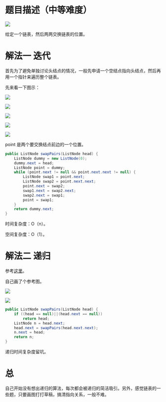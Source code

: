 # 题目描述（中等难度）

![](https://windliang.oss-cn-beijing.aliyuncs.com/24.jpg)



给定一个链表，然后两两交换链表的位置。

# 解法一 迭代

首先为了避免单独讨论头结点的情况，一般先申请一个空结点指向头结点，然后再用一个指针来遍历整个链表。

先来看一下图示：

![](https://windliang.oss-cn-beijing.aliyuncs.com/24_2.jpg)

![](https://windliang.oss-cn-beijing.aliyuncs.com/24_3.jpg)



![](https://windliang.oss-cn-beijing.aliyuncs.com/24_4.jpg)



![](https://windliang.oss-cn-beijing.aliyuncs.com/24_5.jpg)

![](https://windliang.oss-cn-beijing.aliyuncs.com/24_6.jpg)

point 是两个要交换结点前边的一个位置。

```java
public ListNode swapPairs(ListNode head) {
    ListNode dummy = new ListNode(0);
    dummy.next = head;
    ListNode point = dummy;
    while (point.next != null && point.next.next != null) { 
        ListNode swap1 = point.next;
        ListNode swap2 = point.next.next;
        point.next = swap2;
        swap1.next = swap2.next;
        swap2.next = swap1;
        point = swap1;
    }
    return dummy.next;
}
```

时间复杂度：O（n）。

空间复杂度：O（1）。

# 解法二 递归

参考[这里](https://leetcode.com/problems/swap-nodes-in-pairs/discuss/11030/My-accepted-java-code.-used-recursion.)。

自己画了个参考图。

![](https://windliang.oss-cn-beijing.aliyuncs.com/24_7.jpg)

![](https://windliang.oss-cn-beijing.aliyuncs.com/24_8.jpg)

```java
public ListNode swapPairs(ListNode head) {
    if ((head == null)||(head.next == null))
        return head;
    ListNode n = head.next;
    head.next = swapPairs(head.next.next);
    n.next = head;
    return n;
}
```

 递归时间复杂度留坑。

# 总

自己开始没有想出递归的算法，每次都会被递归的简洁吸引。另外，感觉链表的一些题，只要画图打打草稿，搞清指向关系，一般不难。







